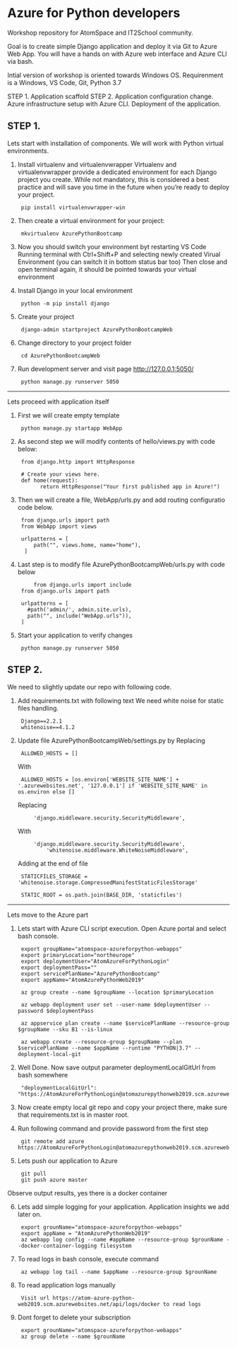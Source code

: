 # Azure for Python developers
Workshop repository for AtomSpace and IT2School community.

Goal is to create simple Django application and deploy it via Git to Azure Web App.
You will have a hands on with Azure web interface and Azure CLI via bash.

Intial version of workshop is oriented towards Windows OS.
Requirenment is a Windows, VS Code, Git, Python 3.7

STEP 1. Application scaffold
STEP 2. Application configuration change.
	Azure infrastructure setup with Azure CLI.
	Deployment of the application.

STEP 1.
-------------


Lets start with installation of components.
We will work with Python virtual environments.

1. Install virtualenv and virtualenvwrapper
Virtualenv and virtualenvwrapper provide a dedicated environment for each Django project you create.
While not mandatory, this is considered a best practice and will save you time in the future when
you’re ready to deploy your project.

    	pip install virtualenvwrapper-win

2. Then create a virtual environment for your project:

        mkvirtualenv AzurePythonBootcamp

3. Now you should switch your environment byt restarting VS Code
Running terminal with Ctrl+Shift+P  and selecting newly created Virual Environment (you can switch it in bottom status bar too)
Then close and open terminal again, it should be pointed towards your virtual environment

4. Install Django in your local environment
	
	    python -m pip install django	
	
5. Create your project
	
	    django-admin startproject AzurePythonBootcampWeb
		    
6. Change directory to your project folder

	    cd AzurePythonBootcampWeb
	
7. Run development server and visit page http://127.0.0.1:5050/

	    python manage.py runserver 5050
	
-------------	
Lets proceed with application itself

1. First we will create empty template
	
	    python manage.py startapp WebApp	
	
2. As second step we will modify contents of hello/views.py with code below:
	
	    from django.http import HttpResponse

	    # Create your views here.
	    def home(request):
		      return HttpResponse("Your first published app in Azure!")
	
3. Then we will create a file, WebApp/urls.py and add routing configuratio code below. 

	    from django.urls import path
	    from WebApp import views

	    urlpatterns = [
		    path("", views.home, name="home"),
	     ]
	
4. Last step is to modify file AzurePythonBootcampWeb/urls.py with code below

        	from django.urls import include
		from django.urls import path

        urlpatterns = [
          #path('admin/', admin.site.urls),
          path("", include("WebApp.urls")),
        ]
	
5. Start your application to verify changes
	
	    python manage.py runserver 5050


STEP 2.
-------------
We need to slightly update our repo  with following code.

1. Add requirements.txt with following text
We need white noise for static files handling.

		Django==2.2.1
		whitenoise==4.1.2
		
2. Update file AzurePythonBootcampWeb/settings.py by
	Replacing
	
		ALLOWED_HOSTS = []
	With 
	
		ALLOWED_HOSTS = [os.environ['WEBSITE_SITE_NAME'] + '.azurewebsites.net', '127.0.0.1'] if 'WEBSITE_SITE_NAME' in os.environ else []

	Replacing 
	
		    'django.middleware.security.SecurityMiddleware',
		    
	With
	
		    'django.middleware.security.SecurityMiddleware',
    			'whitenoise.middleware.WhiteNoiseMiddleware',
			
	Adding at the end of file

		STATICFILES_STORAGE = 'whitenoise.storage.CompressedManifestStaticFilesStorage'
	
		STATIC_ROOT = os.path.join(BASE_DIR, 'staticfiles')

-------------
Lets move to the Azure part

1. Lets start with Azure CLI script execution.
Open Azure portal and select bash console.

		export groupName="atomspace-azureforpython-webapps"
		export primaryLocation="northeurope"
		export deploymentUser="AtomAzureForPythonLogin" 
		export deploymentPass=""
		export servicePlanName="AzurePythonBootcamp"
		export appName="AtomAzurePythonWeb2019"

		az group create --name $groupName --location $primaryLocation

		az webapp deployment user set --user-name $deploymentUser --password $deploymentPass

		az appservice plan create --name $servicePlanName --resource-group $groupName --sku B1 --is-linux

		az webapp create --resource-group $groupName --plan $servicePlanName --name $appName --runtime "PYTHON|3.7" --deployment-local-git


2. Well Done. Now save output parameter deploymentLocalGitUrl from bash somewhere

		"deploymentLocalGitUrl": "https://AtomAzureForPythonLogin@atomazurepythonweb2019.scm.azurewebsites.net/AtomAzurePythonWeb2019.git",

3. Now create empty local git repo and copy your project there, make sure that requirements.txt is in master root.

4. Run following command and provide password from the first step

		git remote add azure https://AtomAzureForPythonLogin@atomazurepythonweb2019.scm.azurewebsites.net/AtomAzurePythonWeb2019.git

5. Lets push our application to Azure

		git pull
		git push azure master

Observe output results, yes there is a docker container

6. Lets add simple logging for your application. Application insights we add later on.

		export grounName="atomspace-azureforpython-webapps"
		export appName = "AtomAzurePythonWeb2019"
		az webapp log config --name #appName --resource-group $grounName --docker-container-logging filesystem

7. To read logs in bash console, execute command

		az webapp log tail --name $appName --resource-group $grounName

8. To read application logs manually

		Visit url https://atom-azure-python-web2019.scm.azurewebsites.net/api/logs/docker to read logs

9. Dont forget to delete your subscription

		export grounName="atomspace-azureforpython-webapps"
		az group delete --name $grounName



